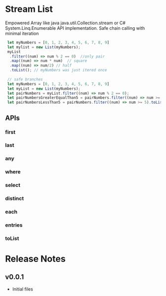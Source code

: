 # Stream List
Empowered Array like java java.util.Collection.stream or C# System.Linq.Enumerable API implementation. Safe chain calling with minimal iteration

```javascript
 let myNumbers = [0, 1, 2, 3, 4, 5, 6, 7, 8, 9]
 let mylist = new List(myNumbers);
 myList
  .filter((num) => num % 2 == 0)  //only pair
  .map((num) => num * num)  // square
  .map((num) => num/2) // half
  .toList(); // myNumbers was just itered once
 
 // safe branches
 let myNumbers = [0, 1, 2, 3, 4, 5, 6, 7, 8, 9]
 let myList = new List(myNumbers);
 let pairNumbers = myList.filter((num) => num % 2 == 0);
 let pairNumbersGreaterEqualThan5 = pairNumbers.filter((num) => num >= 5).toList();  //first full iteration from myNumbers
 let pairNumbersLessThan5 = pairNumbers.filter((num) => num >= 5).toList();  //another full iteration from myNumbers
```

## APIs

### first

### last

### any

### where

### select

### distinct

### each

### entries

### toList

# Release Notes
## v0.0.1
- Initial files